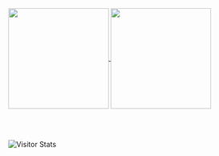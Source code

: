 <a href="https://github.com/anuraghazra/github-readme-stats">
  <img height=200 align="center" src="https://github-readme-stats.vercel.app/api?username=3rd&show_icons=true&theme=github_dark_dimmed" />
</a>
<a href="https://github.com/anuraghazra/github-readme-stats">
  <img height=200 align="center" src="https://github-readme-stats.vercel.app/api/top-langs?username=3rd&layout=compact&langs_count=8&card_width=320&&hide=c&theme=github_dark_dimmed" />
</a>

<br><br>
<div>
  <img alt="Visitor Stats" src="https://widgetbite.com/stats/3rd"/>
</div>
